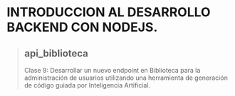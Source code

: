 # INTRODUCCION AL DESARROLLO BACKEND CON NODEJS.
>## api_biblioteca
>Clase 9: Desarrollar un nuevo endpoint en Biblioteca para la administración de usuarios utilizando una herramienta de generación de código guiada por Inteligencia Artificial.

